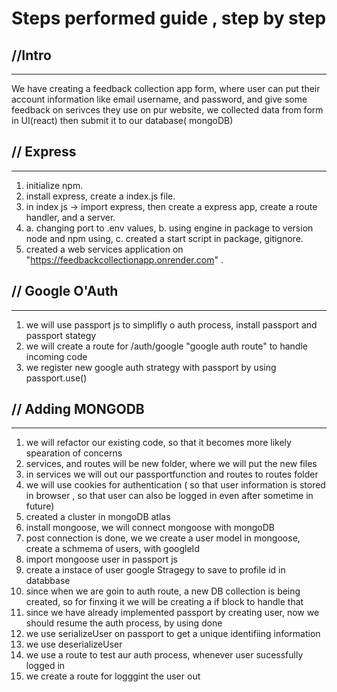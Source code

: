 # Steps performed guide , step by step

## //Intro

---

We have creating a feedback collection app form, where user can put their account information like email username, and password, and give some feedback on serivces they use on pur website, we collected data from form in UI(react) then submit it to our database( mongoDB)

## // Express

---

1. initialize npm.
2. install express, create a index.js file.
3. in index js -> import express, then create a express app, create a route handler, and a server.
4. a. changing port to .env values, b. using engine in package to version node and npm using, c. created a start script in package, gitignore.
5. created a web services application on "https://feedbackcollectionapp.onrender.com" .

## // Google O'Auth

---

1. we will use passport js to simplifly o auth process, install passport and passport stategy
2. we will create a route for /auth/google "google auth route" to handle incoming code
3. we register new google auth strategy with passport by using passport.use()

## // Adding MONGODB

---

1. we will refactor our existing code, so that it becomes more likely spearation of concerns
2. services, and routes will be new folder, where we will put the new files
3. in services we will out our passportfunction and routes to routes folder
4. we will use cookies for authentication ( so that user information is stored in browser , so that user can also be logged in even after sometime in future)
5. created a cluster in mongoDB atlas
6. install mongoose, we will connect mongoose with mongoDB
7. post connection is done, we we create a user model in mongoose, create a schmema of users, with googleId
8. import mongoose user in passport js
9. create a instace of user google Stragegy to save to profile id in databbase
10. since when we are goin to auth route, a new DB collection is being created, so for finxing it we will be creating a if block to handle that
11. since we have already implemented passport by creating user, now we should resume the auth process, by using done
12. we use serializeUser on passport to get a unique identifiing information
13. we use deserializeUser
14. we use a route to test aur auth process, whenever user sucessfully logged in
15. we create a route for logggint the user out
